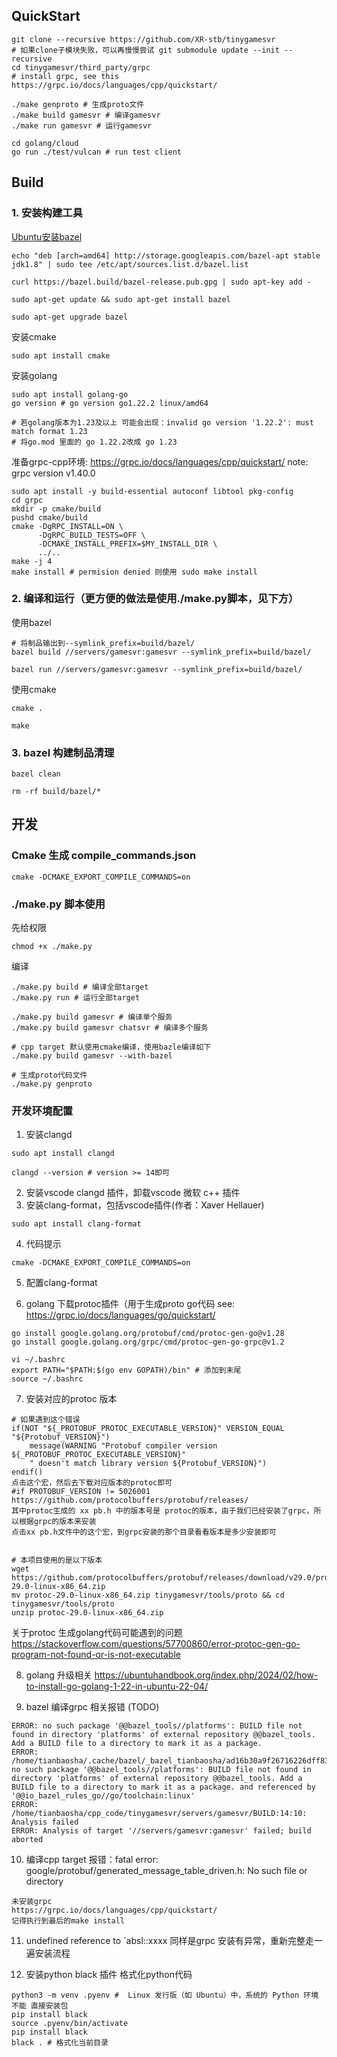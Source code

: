 ## QuickStart
```
git clone --recursive https://github.com/XR-stb/tinygamesvr
# 如果clone子模块失败，可以再慢慢尝试 git submodule update --init --recursive
cd tinygamesvr/third_party/grpc
# install grpc, see this https://grpc.io/docs/languages/cpp/quickstart/

./make genproto # 生成proto文件
./make build gamesvr # 编译gamesvr
./make run gamesvr # 运行gamesvr

cd golang/cloud
go run ./test/vulcan # run test client
```

## Build

### 1. 安装构建工具
[Ubuntu安装bazel](https://shinley.gitbooks.io/bazel/content/an-zhuang-bazel/zai-ubuntu-shang-an-zhuang-bazel.html)
```shell
echo "deb [arch=amd64] http://storage.googleapis.com/bazel-apt stable jdk1.8" | sudo tee /etc/apt/sources.list.d/bazel.list

curl https://bazel.build/bazel-release.pub.gpg | sudo apt-key add -

sudo apt-get update && sudo apt-get install bazel

sudo apt-get upgrade bazel
```

安装cmake
```
sudo apt install cmake
```

安装golang
```
sudo apt install golang-go
go version # go version go1.22.2 linux/amd64

# 若golang版本为1.23及以上 可能会出现：invalid go version '1.22.2': must match format 1.23
# 将go.mod 里面的 go 1.22.2改成 go 1.23
```

准备grpc-cpp环境: https://grpc.io/docs/languages/cpp/quickstart/
note: grpc version v1.40.0
```
sudo apt install -y build-essential autoconf libtool pkg-config
cd grpc
mkdir -p cmake/build
pushd cmake/build
cmake -DgRPC_INSTALL=ON \
      -DgRPC_BUILD_TESTS=OFF \
      -DCMAKE_INSTALL_PREFIX=$MY_INSTALL_DIR \
      ../..
make -j 4
make install # permision denied 则使用 sudo make install
```

### 2. 编译和运行（更方便的做法是使用./make.py脚本，见下方）
使用bazel
```shell
# 将制品输出到--symlink_prefix=build/bazel/
bazel build //servers/gamesvr:gamesvr --symlink_prefix=build/bazel/

bazel run //servers/gamesvr:gamesvr --symlink_prefix=build/bazel/
```
使用cmake
```shell
cmake .

make
```
### 3. bazel 构建制品清理
```shell
bazel clean 

rm -rf build/bazel/*
```

## 开发

### Cmake 生成 compile_commands.json
```shell
cmake -DCMAKE_EXPORT_COMPILE_COMMANDS=on
```

### ./make.py 脚本使用
先给权限
```shell
chmod +x ./make.py
```

编译
```shell
./make.py build # 编译全部target
./make.py run # 运行全部target

./make.py build gamesvr # 编译单个服务
./make.py build gamesvr chatsvr # 编译多个服务

# cpp target 默认使用cmake编译，使用bazle编译如下
./make.py build gamesvr --with-bazel

# 生成proto代码文件
./make.py genproto
```

### 开发环境配置
1. 安装clangd
```shell
sudo apt install clangd

clangd --version # version >= 14即可
```
2. 安装vscode clangd 插件，卸载vscode 微软 c++ 插件
3. 安装clang-format，包括vscode插件(作者：Xaver Hellauer)
```shell
sudo apt install clang-format
```
4. 代码提示
```shell
cmake -DCMAKE_EXPORT_COMPILE_COMMANDS=on
```

5. 配置clang-format

6. golang 下载protoc插件（用于生成proto go代码
see: https://grpc.io/docs/languages/go/quickstart/
```shell 
go install google.golang.org/protobuf/cmd/protoc-gen-go@v1.28
go install google.golang.org/grpc/cmd/protoc-gen-go-grpc@v1.2

vi ~/.bashrc 
export PATH="$PATH:$(go env GOPATH)/bin" # 添加到末尾
source ~/.bashrc
```

7. 安装对应的protoc 版本
```shell
# 如果遇到这个错误
if(NOT "${_PROTOBUF_PROTOC_EXECUTABLE_VERSION}" VERSION_EQUAL "${Protobuf_VERSION}")
    message(WARNING "Protobuf compiler version ${_PROTOBUF_PROTOC_EXECUTABLE_VERSION}"
    " doesn't match library version ${Protobuf_VERSION}")
endif()
点击这个宏，然后去下载对应版本的protoc即可
#if PROTOBUF_VERSION != 5026001
https://github.com/protocolbuffers/protobuf/releases/
其中protoc生成的 xx pb.h 中的版本号是 protoc的版本，由于我们已经安装了grpc，所以根据grpc的版本来安装
点击xx pb.h文件中的这个宏，到grpc安装的那个目录看看版本是多少安装即可


# 本项目使用的是以下版本
wget https://github.com/protocolbuffers/protobuf/releases/download/v29.0/protoc-29.0-linux-x86_64.zip
mv protoc-29.0-linux-x86_64.zip tinygamesvr/tools/proto && cd tinygamesvr/tools/proto
unzip protoc-29.0-linux-x86_64.zip
```

关于protoc 生成golang代码可能遇到的问题
https://stackoverflow.com/questions/57700860/error-protoc-gen-go-program-not-found-or-is-not-executable

8. golang 升级相关
https://ubuntuhandbook.org/index.php/2024/02/how-to-install-go-golang-1-22-in-ubuntu-22-04/

9. bazel 编译grpc 相关报错 (TODO)
```shell
ERROR: no such package '@@bazel_tools//platforms': BUILD file not found in directory 'platforms' of external repository @@bazel_tools. Add a BUILD file to a directory to mark it as a package.
ERROR: /home/tianbaosha/.cache/bazel/_bazel_tianbaosha/ad16b30a9f26716226dff8300c03eaa4/external/io_bazel_rules_go/go/toolchain/BUILD.bazel:8:20: no such package '@@bazel_tools//platforms': BUILD file not found in directory 'platforms' of external repository @@bazel_tools. Add a BUILD file to a directory to mark it as a package. and referenced by '@@io_bazel_rules_go//go/toolchain:linux'
ERROR: /home/tianbaosha/cpp_code/tinygamesvr/servers/gamesvr/BUILD:14:10: Analysis failed
ERROR: Analysis of target '//servers/gamesvr:gamesvr' failed; build aborted
```

10. 编译cpp target 报错：fatal error: google/protobuf/generated_message_table_driven.h: No such file or directory
```
未安装grpc
https://grpc.io/docs/languages/cpp/quickstart/
记得执行到最后的make install
```
11.  undefined reference to `absl::xxxx
同样是grpc 安装有异常，重新完整走一遍安装流程

12. 安装python black 插件 格式化python代码
```
python3 -m venv .pyenv #  Linux 发行版（如 Ubuntu）中，系统的 Python 环境 不能 直接安装包
pip install black
source .pyenv/bin/activate
pip install black
black . # 格式化当前目录
```
